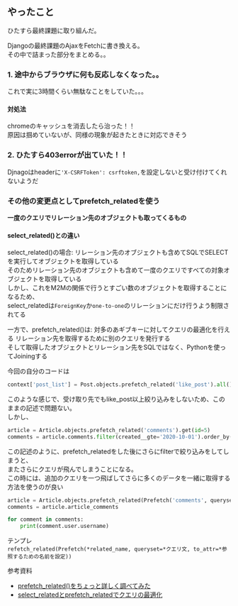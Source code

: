 ## やったこと
ひたすら最終課題に取り組んだ。  


Djangoの最終課題のAjaxをFetchに書き換える。  
その中で詰まった部分をまとめる。。  

### 1. 途中からブラウザに何も反応しなくなった。。
これで実に3時間くらい無駄なことをしていた。。。  

#### 対処法
chromeのキャッシュを消去したら治った！！  
原因は掴めていないが、同様の現象が起きたときに対応できそう  


### 2. ひたすら403errorが出ていた！！
Djnagoはheaderに`'X-CSRFToken': csrftoken,`を設定しないと受け付けてくれないようだ  


### その他の変更点としてprefetch_relatedを使う
**一度のクエリでリレーション先のオブジェクトも取ってくるもの**  

#### select_related()との違い
select_related()の場合: リレーション先のオブジェクトも含めてSQLでSELECTを実行してオブジェクトを取得している  
そのためリレーション先のオブジェクトも含めて一度のクエリですべての対象オブジェクトを取得している  
しかし、これをM2Mの関係で行うとすごい数のオブジェクトを取得することになるため、  
select_relatedは`ForeignKey`か`one-to-one`のリレーションにだけ行うよう制限されてる  

一方で、prefetch_related()は: 対多のあギブキーに対してクエリの最適化を行える
リレーション先を取得するために別のクエリを発行する  
そして取得したオブジェクトとリレーション先をSQLではなく、Pythonを使ってJoiningする  

今回の自分のコードは
```python
context['post_list'] = Post.objects.prefetch_related('like_post').all()
```
このような感じで、受け取り先でもlike_post以上絞り込みをしないため、このままの記述で問題ない。  
しかし、  
```python
article = Article.objects.prefetch_related('comments').get(id=5)
comments = article.comments.filter(created__gte='2020-10-01').order_by('-created')
```
この記述のように、prefetch_relatedをした後にさらにfilterで絞り込みをしてしまうと、  
またさらにクエリが飛んでしまうことになる。  
この時には、追加のクエリを一つ飛ばしてさらに多くのデータを一緒に取得する方法を使うのが良い  
```python
article = Article.objects.prefetch_related(Prefetch('comments', queryset=Comment.objects.select_related('user').filter(created__gte='2020-10-01').order_by('-created'), to_attr='article_comments')).get(id=5)
comments = article.article_comments

for comment in comments:
    print(comment.user.username)
```
テンプレ  
`refetch_related(Prefetch(*related_name, queryset=*クエリ文, to_attr=*参照するための名前を設定))`  


参考資料  
- [prefetch_related()をちょっと詳しく調べてみた](https://mkai.hateblo.jp/entry/2018/11/05/234611)
- [select_relatedとprefetch_relatedでクエリの最適化](https://just-python.com/document/django/orm-query/select_related-prefetch_related)
